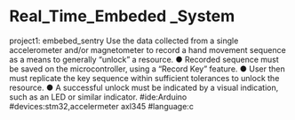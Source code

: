 # Real_Time_Embeded _System

project1: embebed_sentry
Use the data collected from a single accelerometer and/or magnetometer to record a hand movement sequence as a means to generally “unlock” a resource.
● Recorded sequence must be saved on the microcontroller, using a “Record Key”
feature.
● User then must replicate the key sequence within sufficient tolerances to unlock
the resource.
● A successful unlock must be indicated by a visual indication, such as an LED or
similar indicator.
#ide:Arduino
#devices:stm32,accelermeter axl345
#language:c
